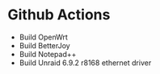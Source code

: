 # Github Actions

- Build OpenWrt
- Build BetterJoy
- Build Notepad++
- Build Unraid 6.9.2 r8168 ethernet driver
